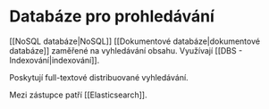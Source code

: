 # Databáze pro prohledávání
[[NoSQL databáze|NoSQL]] [[Dokumentové databáze|dokumentové databáze]] zaměřené na vyhledávání obsahu. Využívají [[DBS - Indexování|indexování]]. 

Poskytují full-textové distribuované vyhledávání. 

Mezi zástupce patří [[Elasticsearch]].